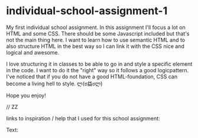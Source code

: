 # individual-school-assignment-1

My first individual school assignment.
In this assignment I'll focus a lot on HTML and some CSS. 
There should be some Javascript included but that's not the main thing here. 
I want to learn how to use semantic HTML and to also structure HTML in the best way so I can link it with the CSS nice and logical and awesome.

I love structuring it in classes to be able to go in and style a specific element in the code. 
I want to do it the "right" way so it follows a good logicpattern.
I've noticed that if you do not have a good HTML-foundation, CSS can become a living hell to style. ლ(ಠ益ಠლ)

Hope you enjoy!

// ZZ

links to inspiration / help that I used for this school assignment:

Text: 



